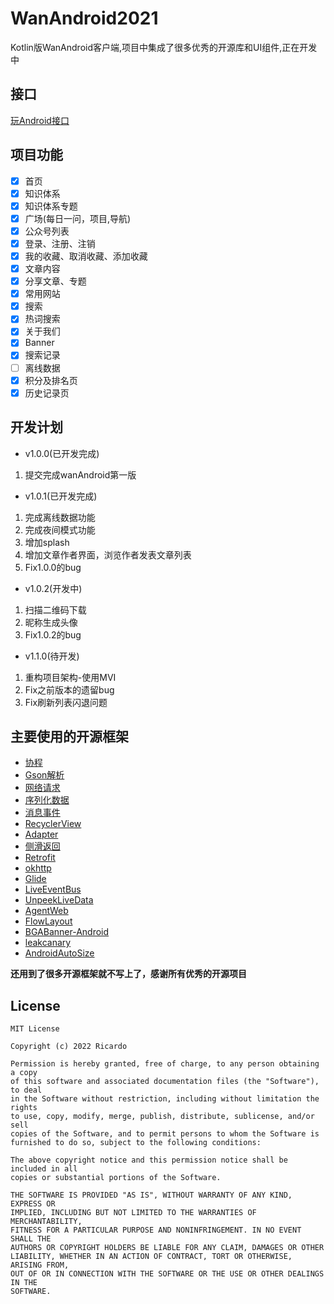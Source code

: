 # WanAndroid2021

Kotlin版WanAndroid客户端,项目中集成了很多优秀的开源库和UI组件,正在开发中

## 接口

[玩Android接口](http://www.wanandroid.com/blog/show/2)

## 项目功能

- [x] 首页
- [x] 知识体系
- [x] 知识体系专题
- [x] 广场(每日一问，项目,导航)
- [x] 公众号列表
- [x] 登录、注册、注销
- [x] 我的收藏、取消收藏、添加收藏
- [x] 文章内容
- [x] 分享文章、专题
- [x] 常用网站
- [x] 搜索
- [x] 热词搜索
- [x] 关于我们
- [x] Banner
- [x] 搜索记录
- [ ] 离线数据
- [x] 积分及排名页
- [x] 历史记录页

## 开发计划

- v1.0.0(已开发完成)

1. 提交完成wanAndroid第一版

- v1.0.1(已开发完成)

1. 完成离线数据功能
2. 完成夜间模式功能
3. 增加splash
4. 增加文章作者界面，浏览作者发表文章列表
5. Fix1.0.0的bug

- v1.0.2(开发中)

1. 扫描二维码下载
2. 昵称生成头像
3. Fix1.0.2的bug

- v1.1.0(待开发)

1. 重构项目架构-使用MVI
2. Fix之前版本的遗留bug
3. Fix刷新列表闪退问题

## 主要使用的开源框架

- [协程](https://github.com/Kotlin/kotlinx.coroutines)
- [Gson解析](https://github.com/google/gson)
- [网络请求](https://github.com/liangjingkanji/Net)
- [序列化数据](https://github.com/liangjingkanji/Serialize)
- [消息事件](https://github.com/liangjingkanji/Channel)
- [RecyclerView](https://github.com/liangjingkanji/BRV)
- [Adapter](https://github.com/CymChad/BaseRecyclerViewAdapterHelper)
- [侧滑返回](https://github.com/goweii/SwipeBack)
- [Retrofit](https://github.com/square/retrofit)
- [okhttp](https://github.com/square/okhttp)
- [Glide](https://github.com/bumptech/glide)
- [LiveEventBus](https://github.com/JeremyLiao/LiveEventBus)
- [UnpeekLiveData](https://github.com/KunMinX/UnPeek-LiveData)
- [AgentWeb](https://github.com/Justson/AgentWeb)
- [FlowLayout](https://github.com/hongyangAndroid/FlowLayout)
- [BGABanner-Android](https://github.com/bingoogolapple/BGABanner-Android)
- [leakcanary](https://github.com/square/leakcanary)
- [AndroidAutoSize](https://github.com/JessYanCoding/AndroidAutoSize)

**还用到了很多开源框架就不写上了，感谢所有优秀的开源项目**

## License

```
MIT License

Copyright (c) 2022 Ricardo

Permission is hereby granted, free of charge, to any person obtaining a copy
of this software and associated documentation files (the "Software"), to deal
in the Software without restriction, including without limitation the rights
to use, copy, modify, merge, publish, distribute, sublicense, and/or sell
copies of the Software, and to permit persons to whom the Software is
furnished to do so, subject to the following conditions:

The above copyright notice and this permission notice shall be included in all
copies or substantial portions of the Software.

THE SOFTWARE IS PROVIDED "AS IS", WITHOUT WARRANTY OF ANY KIND, EXPRESS OR
IMPLIED, INCLUDING BUT NOT LIMITED TO THE WARRANTIES OF MERCHANTABILITY,
FITNESS FOR A PARTICULAR PURPOSE AND NONINFRINGEMENT. IN NO EVENT SHALL THE
AUTHORS OR COPYRIGHT HOLDERS BE LIABLE FOR ANY CLAIM, DAMAGES OR OTHER
LIABILITY, WHETHER IN AN ACTION OF CONTRACT, TORT OR OTHERWISE, ARISING FROM,
OUT OF OR IN CONNECTION WITH THE SOFTWARE OR THE USE OR OTHER DEALINGS IN THE
SOFTWARE.
```